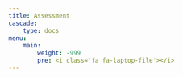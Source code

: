 ```yaml
---
title: Assessment
cascade:
    type: docs
menu:
    main:
        weight: -999
        pre: <i class='fa fa-laptop-file'></i>
---
```

